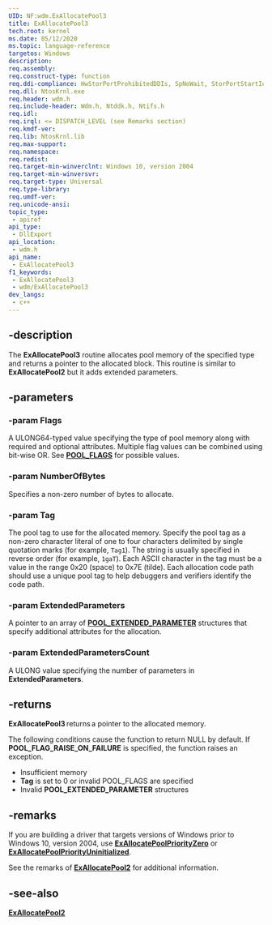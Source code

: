 ```yaml
---
UID: NF:wdm.ExAllocatePool3
title: ExAllocatePool3
tech.root: kernel
ms.date: 05/12/2020
ms.topic: language-reference
targetos: Windows
description: 
req.assembly: 
req.construct-type: function
req.ddi-compliance: HwStorPortProhibitedDDIs, SpNoWait, StorPortStartIo
req.dll: NtosKrnl.exe
req.header: wdm.h
req.include-header: Wdm.h, Ntddk.h, Ntifs.h
req.idl: 
req.irql: <= DISPATCH_LEVEL (see Remarks section)
req.kmdf-ver: 
req.lib: NtosKrnl.lib
req.max-support: 
req.namespace: 
req.redist: 
req.target-min-winverclnt: Windows 10, version 2004
req.target-min-winversvr: 
req.target-type: Universal
req.type-library: 
req.umdf-ver: 
req.unicode-ansi: 
topic_type:
 - apiref
api_type:
 - DllExport
api_location:
 - wdm.h
api_name:
 - ExAllocatePool3
f1_keywords:
 - ExAllocatePool3
 - wdm/ExAllocatePool3
dev_langs:
 - c++
---
```


## -description

The **ExAllocatePool3** routine allocates pool memory of the specified type and returns a pointer to the allocated block. This routine is similar to **ExAllocatePool2** but it adds extended parameters.

## -parameters

### -param Flags

A ULONG64-typed value specifying the type of pool memory along with required and optional attributes. Multiple flag values can be combined using bit-wise OR. See [**POOL_FLAGS**](/windows-hardware/drivers/kernel/pool_flags) for possible values.

### -param NumberOfBytes

Specifies a non-zero number of bytes to allocate.

### -param Tag

The pool tag to use for the allocated memory. Specify the pool tag as a non-zero character literal of one to four characters delimited by single quotation marks (for example, `Tag1`). The string is usually specified in reverse order (for example, `1gaT`). Each ASCII character in the tag must be a value in the range 0x20 (space) to 0x7E (tilde). Each allocation code path should use a unique pool tag to help debuggers and verifiers identify the code path.

### -param ExtendedParameters

A pointer to an array of [**POOL_EXTENDED_PARAMETER**](ns-wdm-pool_extended_parameter.md) structures that specify additional attributes for the allocation.

### -param ExtendedParametersCount

A ULONG value specifying the number of parameters in **ExtendedParameters**.

## -returns

**ExAllocatePool3** returns a pointer to the allocated memory.

The following conditions cause the function to return NULL by default. If **POOL_FLAG_RAISE_ON_FAILURE** is specified, the function raises an exception.

* Insufficient memory
* **Tag** is set to 0 or invalid POOL_FLAGS are specified
* Invalid **POOL_EXTENDED_PARAMETER** structures

## -remarks

If you are building a driver that targets versions of Windows prior to Windows 10, version 2004, use [**ExAllocatePoolPriorityZero**](nf-wdm-exallocatepoolpriorityzero.md) or [**ExAllocatePoolPriorityUninitialized**](nf-wdm-exallocatepoolpriorityuninitialized.md).

See the remarks of [**ExAllocatePool2**](./nf-wdm-exallocatepool2.md) for additional information.

## -see-also

[**ExAllocatePool2**](nf-wdm-exallocatepool2.md)